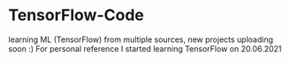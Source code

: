 # TensorFlow-Code
learning ML (TensorFlow) from multiple sources, new projects uploading soon :)
For personal reference I started learning TensorFlow on 20.06.2021
